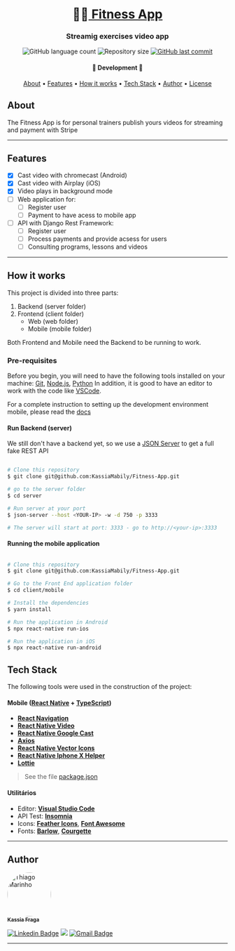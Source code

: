 <h1 align="center">
   🏋️‍♀️<a href="#"> Fitness App </a>
</h1>

<h3 align="center">
    Streamig exercises video app
</h3>

<p align="center">
    <img alt="GitHub language count" src="https://img.shields.io/github/languages/count/KassiaMabily/Fitness-App?color=%2304D361"/>
    <img alt="Repository size" src="https://img.shields.io/github/repo-size/KassiaMabily/Fitness-App" />
    <a href="https://github.com/KassiaMabily/Fitness-App/commits/master">
        <img alt="GitHub last commit" src="https://img.shields.io/github/last-commit/KassiaMabily/Fitness-App">
    </a>
</p>

<h4 align="center">
	🚧 Development 🚧
</h4>

<p align="center">
    <a href="#about">About</a> •
    <a href="#features">Features</a> •
    <a href="#how-it-works">How it works</a> • 
    <a href="#tech-stack">Tech Stack</a> • 
    <a href="#author">Author</a> • 
    <a href="#user-content-license">License</a>
</p>

## About

The Fitness App is for personal trainers publish yours videos for streaming and payment with Stripe

---
## Features

- [x] Cast video with chromecast (Android)
- [x] Cast video with Airplay (iOS)
- [x] Video plays in background mode
- [ ] Web application for:
    - [ ] Register user
    - [ ] Payment to have acess to mobile app
- [ ] API with Django Rest Framework:
    - [ ] Register user
    - [ ] Process payments and provide acsess for users
    - [ ] Consulting programs, lessons and videos

---

## How it works

This project is divided into three parts:
1. Backend (server folder)
2. Frontend (client folder)
    - Web (web folder)
    - Mobile (mobile folder)

Both Frontend and Mobile need the Backend to be running to work.

### Pre-requisites

Before you begin, you will need to have the following tools installed on your machine:
[Git](https://git-scm.com), [Node.js](https://nodejs.org/en/), [Python](https://www.python.org/)
In addition, it is good to have an editor to work with the code like [VSCode](https://code.visualstudio.com/).

For a complete instruction to setting up the development environment mobile, please read the [docs](https://reactnative.dev/docs/environment-setup)

#### Run Backend (server)
We still don't have a backend yet, so we use a [JSON Server](https://github.com/typicode/json-server) to get a full fake REST API

```bash

# Clone this repository
$ git clone git@github.com:KassiaMabily/Fitness-App.git

# go to the server folder
$ cd server

# Run server at your port
$ json-server --host <YOUR-IP> -w -d 750 -p 3333

# The server will start at port: 3333 - go to http://<your-ip>:3333

```

#### Running the mobile application

```bash

# Clone this repository
$ git clone git@github.com:KassiaMabily/Fitness-App.git

# Go to the Front End application folder
$ cd client/mobile

# Install the dependencies
$ yarn install

# Run the application in Android
$ npx react-native run-ios

# Run the application in iOS
$ npx react-native run-android

```

## Tech Stack

The following tools were used in the construction of the project:

#### [](https://github.com/tgmarinho/Ecoleta#mobile-react-native--typescript)**Mobile**  ([React Native](http://www.reactnative.com/)  +  [TypeScript](https://www.typescriptlang.org/))

-   **[React Navigation](https://reactnavigation.org/)**
-   **[React Native Video](https://github.com/react-native-video/react-native-video)**
-   **[React Native Google Cast](https://github.com/react-native-google-cast/react-native-google-cast)**
-   **[Axios](https://github.com/axios/axios)**
-   **[React Native Vector Icons](https://github.com/oblador/react-native-vector-icons)**
-   **[React Native Iphone X Helper](https://github.com/ptelad/react-native-iphone-x-helper)**
-   **[Lottie](https://github.com/lottie-react-native/lottie-react-native)**

> See the file  [package.json](https://github.com/KassiaMabily/Fitness-App/blob/master/client/mobile/package.json)

#### [](https://github.com/KassiaMabily/Fitness-App#utilit%C3%A1rios)**Utilitários**

-   Editor:  **[Visual Studio Code](https://code.visualstudio.com/)**
-   API Test:  **[Insomnia](https://insomnia.rest/)**
-   Icons:  **[Feather Icons](https://feathericons.com/)**,  **[Font Awesome](https://fontawesome.com/)**
-   Fonts:  **[Barlow](https://fonts.google.com/specimen/Barlow)**,  **[Courgette](https://fonts.google.com/specimen/Courgette)**


---

## Author

<a href="#">
 <img style="border-radius: 50%;" src="https://avatars3.githubusercontent.com/u/52832800?s=460&u=61b426b901b8fe02e12019b1fdb67bf0072d4f00&v=4" width="100px;" alt="Thiago Marinho"/>
 <br />
 <sub><b>Kassia Fraga</b></sub></a><a href="#" title="Kassia Fraga"></a>
 <br />

[![Linkedin Badge](https://img.shields.io/badge/-Kassia-blue?style=flat-square&logo=Linkedin&logoColor=white&link=https://www.linkedin.com/in/kassia-fraga-178b7b1a7/)](https://www.linkedin.com/in/kassia-fraga-178b7b1a7/) 
[<img src = "https://img.shields.io/badge/@kassia.mabily-%23E4405F.svg?&style=flat-square&logo=instagram&logoColor=white">](https://www.instagram.com/kassia.mabily/)
[![Gmail Badge](https://img.shields.io/badge/-kassiafraga7@gmail.com-c14438?style=flat-square&logo=Gmail&logoColor=white&link=mailto:kassiafraga7@gmail.com)](mailto:kassiafraga7@gmail.com)

---
